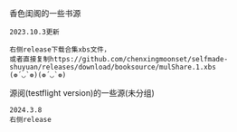 香色闺阁的一些书源
~~~~~~~~~~~~~~~~~~~~~~~~~~~~~~~~~~~
2023.10.3更新

右侧release下载合集xbs文件，
或者直接复制https://github.com/chenxingmoonset/selfmade-shuyuan/releases/download/booksource/mulShare.1.xbs
(❁´◡`❁)(❁´◡`❁)

~~~~~~~~~~~~~~~~~~~~~~~~~~~~~~~~~~~
源阅(testflight version)的一些源(未分组)
~~~~~~~~~~~~~~~~~~~~~~~~~~~~~~~~~~~
2024.3.8
右侧release
